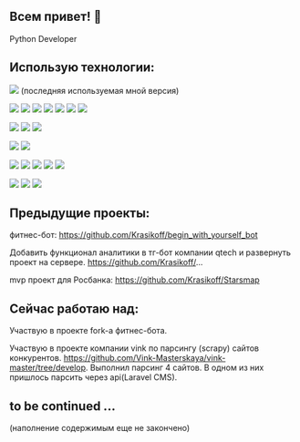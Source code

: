 
<!--
**Krasikoff/Krasikoff** is a ✨ _special_ ✨ repository because its `README.md` (this file) appears on your GitHub profile.

Here are some ideas to get you started:

- 🔭 I’m currently working on ...
- 🌱 I’m currently learning ...
- 👯 I’m looking to collaborate on ...
- 🤔 I’m looking for help with ...
- 💬 Ask me about ...
- 📫 How to reach me: ...
- 😄 Pronouns: ...
- ⚡ Fun fact: ...
-->

## Всем привет! 👋

Python Developer

## Использую технологии:

![](https://img.shields.io/badge/Python-Version:_3.10.13-blue?logo=python&style=plastic) (последняя используемая мной версия)

![](https://img.shields.io/badge/Django-006600?logo=python&style=plastic)
![](https://img.shields.io/badge/DRF-006600?logo=python&style=plastic)
![](https://img.shields.io/badge/FastAPI-009900?logo=python&style=plastic)
![](https://img.shields.io/badge/Flask-00CCFF?logo=python&style=plastic)
![](https://img.shields.io/badge/Pydantic-CCCCCC?logo=python&style=plastic)
![](https://img.shields.io/badge/SQLAlchemy-CCCC99?logo=python&style=plastic)
![](https://img.shields.io/badge/Postgresql-black?logo=python&style=plastic)

![](https://img.shields.io/badge/Aiogram-blue?logo=fastapi&style=plastic)
![](https://img.shields.io/badge/Aiogoogle-red?logo=python&style=plastic)
![](https://img.shields.io/badge/Scrapy-yellow?logo=python&style=plastic)

![](https://img.shields.io/badge/UnitTest-grey?logo=python&style=plastic)
![](https://img.shields.io/badge/Pytest-black?logo=python&style=plastic)

![](https://img.shields.io/badge/Ubuntu-FF6600?logo=python&style=plastic)
![](https://img.shields.io/badge/Docker-blue?logo=python&style=plastic)
![](https://img.shields.io/badge/Nginx-333333?logo=python&style=plastic)
![](https://img.shields.io/badge/Gunicorn-009900?logo=python&style=plastic)
![](https://img.shields.io/badge/Uvicorn-005500?logo=python&style=plastic)

![](https://img.shields.io/badge/HTML-FF3300?logo=python&style=plastic)
![](https://img.shields.io/badge/CSS-white?logo=python&style=plastic)
![](https://img.shields.io/badge/Bootstrap-0033FF?logo=python&style=plastic)


## Предыдущие проекты:

фитнес-бот: 
https://github.com/Krasikoff/begin_with_yourself_bot

Добавить функционал аналитики в тг-бот компании qtech и развернуть проект на сервере.
https://github.com/Krasikoff/...

mvp проект для Росбанка:
https://github.com/Krasikoff/Starsmap

## Сейчас работаю над:

Участвую в проекте fork-а фитнес-бота.

Участвую в проекте компании vink по парсингу (scrapy) сайтов конкурентов. https://github.com/Vink-Masterskaya/vink-master/tree/develop. Выполнил парсинг 4 сайтов. В одном из них пришлось парсить через api(Laravel CMS).
  

## to be continued ...

(наполнение содержимым еще не закончено)

